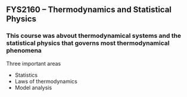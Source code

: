 ## FYS2160 – Thermodynamics and Statistical Physics

### This course was abvout thermodynamical systems and the statistical physics that governs most thermodynamical phenomena

Three important areas
- Statistics
- Laws of thermodynamics 
- Model analysis

